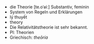 - die Theorie [te.oˈʁiː] Substantiv, feminin  
- System von Regeln und Erklärungen  
- lý thuyết  
- theory  
- Die Relativitätstheorie ist sehr bekannt.  
- Pl: Theorien  
- Griechisch: *theōría*